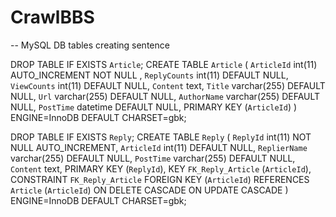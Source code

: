 CrawlBBS
========

-- MySQL DB tables creating sentence

DROP TABLE IF EXISTS `Article`;
CREATE TABLE `Article` (
  `ArticleId` int(11)  AUTO_INCREMENT NOT NULL ,
  `ReplyCounts` int(11) DEFAULT NULL,
  `ViewCounts` int(11) DEFAULT NULL,
  `Content` text,
  `Title` varchar(255)  DEFAULT NULL,
  `Url` varchar(255) DEFAULT NULL,
  `AuthorName` varchar(255) DEFAULT NULL,
  `PostTime` datetime DEFAULT NULL,
  PRIMARY KEY (`ArticleId`)
) ENGINE=InnoDB DEFAULT CHARSET=gbk;

DROP TABLE IF EXISTS `Reply`;
CREATE TABLE `Reply` (
  `ReplyId` int(11) NOT NULL AUTO_INCREMENT,
  `ArticleId` int(11) DEFAULT NULL,
  `ReplierName` varchar(255)  DEFAULT NULL,
  `PostTime` varchar(255)  DEFAULT NULL,
  `Content` text,
  PRIMARY KEY (`ReplyId`),
  KEY `FK_Reply_Article` (`ArticleId`),
  CONSTRAINT `FK_Reply_Article` FOREIGN KEY (`ArticleId`) REFERENCES `Article` (`ArticleId`)
  ON DELETE CASCADE ON UPDATE CASCADE
) ENGINE=InnoDB DEFAULT CHARSET=gbk;
